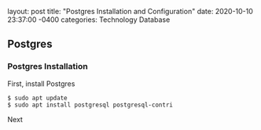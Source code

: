 layout: post
title: "Postgres Installation and Configuration"
date: 2020-10-10 23:37:00 -0400
categories: Technology Database

## Postgres

### Postgres Installation
First, install Postgres
```console
$ sudo apt update
$ sudo apt install postgresql postgresql-contri
```
Next

